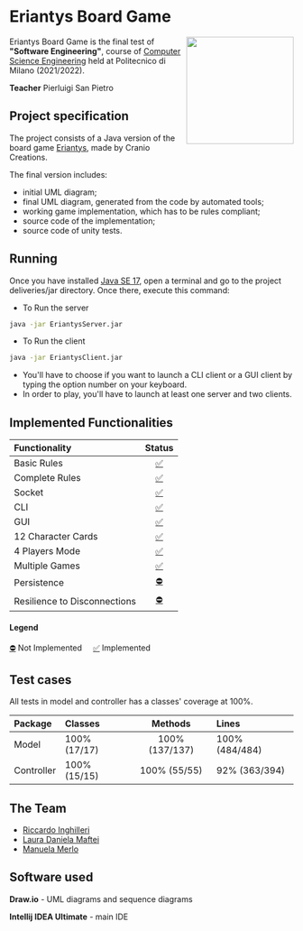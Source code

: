 # Eriantys Board Game
<!--[![License: MIT][license-image]][license]
![latest commit](https://img.shields.io/github/last-commit/S0NN1/ing-sw-2020-piemonti-pirovano-sonnino?color=red)
![latest release](https://img.shields.io/github/v/release/S0NN1/ing-sw-2020-piemonti-pirovano-sonnino?color=green)-->

<img src="https://img.dungeondice.it/49229-large_default/eriantys.jpg" width=190px height=190px align="right" />

Eriantys Board Game is the final test of **"Software Engineering"**, course of [Computer Science Engineering](https://ccs-informatica.elet.polimi.it/) held at Politecnico di Milano (2021/2022).

**Teacher** Pierluigi San Pietro


## Project specification
The project consists of a Java version of the board game [Eriantys](https://www.craniocreations.it/prodotto/eriantys/), made by Cranio Creations.

The final version includes:
* initial UML diagram;
* final UML diagram, generated from the code by automated tools;
* working game implementation, which has to be rules compliant;
* source code of the implementation;
* source code of unity tests.
## Running
Once you have installed [Java SE 17](https://docs.oracle.com/en/java/javase/17/), open a terminal and go to the project deliveries/jar directory. Once there, execute this command:
* To Run the server
```bash
java -jar EriantysServer.jar
```
* To Run the client
```bash
java -jar EriantysClient.jar
```

* You'll have to choose if you want to launch a CLI client or a GUI client by typing the option number on your keyboard.
* In order to play, you'll have to launch at least one server and two clients.

## Implemented Functionalities
| Functionality                |                                                                        Status                                                                        |
|:-----------------------------|:----------------------------------------------------------------------------------------------------------------------------------------------------:|
| Basic Rules                  |         [✅](https://github.com/riccardoinghilleri/ing-sw-2022-Inghilleri-Maftei-Merlo/tree/main/src/main/java/it/polimi/ingsw/server/model)          |
| Complete Rules               |         [✅](https://github.com/riccardoinghilleri/ing-sw-2022-Inghilleri-Maftei-Merlo/tree/main/src/main/java/it/polimi/ingsw/server/model)          |
| Socket                       |            [✅](https://github.com/riccardoinghilleri/ing-sw-2022-Inghilleri-Maftei-Merlo/tree/main/src/main/java/it/polimi/ingsw/server)             |
| CLI                          |        [✅](https://github.com/riccardoinghilleri/ing-sw-2022-Inghilleri-Maftei-Merlo/blob/main/src/main/java/it/polimi/ingsw/client/Cli.java)        |
| GUI                          |          [✅](https://github.com/riccardoinghilleri/ing-sw-2022-Inghilleri-Maftei-Merlo/blob/main/src/main/java/it/polimi/ingsw/client/gui)           |
| 12 Character Cards           | [✅](https://github.com/riccardoinghilleri/ing-sw-2022-Inghilleri-Maftei-Merlo/blob/main/src/main/java/it/polimi/ingsw/server/model/BoardExpert.java) |
| 4 Players Mode               |         [✅](https://github.com/riccardoinghilleri/ing-sw-2022-Inghilleri-Maftei-Merlo/tree/main/src/main/java/it/polimi/ingsw/server/model)          |
| Multiple Games               |            [✅](https://github.com/riccardoinghilleri/ing-sw-2022-Inghilleri-Maftei-Merlo/tree/main/src/main/java/it/polimi/ingsw/server)             |
| Persistence                  |                                                                        [⛔]()                                                                         |
| Resilience to Disconnections |                                                                        [⛔]()                                                                         |

#### Legend
[⛔]() Not Implemented &nbsp;<!--&nbsp;&nbsp;&nbsp;[⚠️]() Implementing&nbsp;-->&nbsp;&nbsp;&nbsp;[✅]() Implemented


<!--
[![RED](http://placehold.it/15/f03c15/f03c15)](#)
[![YELLOW](http://placehold.it/15/ffdd00/ffdd00)](#)
[![GREEN](http://placehold.it/15/44bb44/44bb44)](#)
-->

## Test cases
All tests in model and controller has a classes' coverage at 100%.


| Package    | Classes      |    Methods     | Lines          |
|:-----------|:-------------|:--------------:|:---------------|
| Model      | 100% (17/17) | 100% (137/137) | 100% (484/484) |
| Controller | 100% (15/15) |  100% (55/55)  | 92% (363/394)  |


## The Team
* [Riccardo Inghilleri](https://github.com/riccardoinghilleri)
* [Laura Daniela Maftei](https://github.com/Daniela0610)
* [Manuela Merlo](https://github.com/ManuMerlo)

## Software used
**Draw.io** - UML diagrams and sequence diagrams

**Intellij IDEA Ultimate** - main IDE
<!--
## Copyright and license

Eriantys Board Game is copyrighted 2022.

Licensed under the **[MIT License](https://github.com/riccardoinghilleri/ing-sw-2022-inghilleri-maftei-merlo/blob/main/LICENSE)** ;
you may not use this software except in compliance with the License.


[license]: https://github.com/S0NN1/ing-sw-2020-piemonti-pirovano-sonnino/blob/master/LICENSE
[license-image]: https://img.shields.io/badge/License-MIT-blue.svg
[javadocs-image]: github/Artboard%202.png
[javadocs]: https://s0nn1.github.io/santorini-javadocs/
[installation-link]: https://github.com/S0NN1/ing-sw-2020-piemonti-pirovano-sonnino/wiki/Installation
[installation-image]: github/Artboard%201.png
[compiling-image]: github/Artboard%203.png
[compiling-link]: https://github.com/S0NN1/ing-sw-2020-piemonti-pirovano-sonnino/wiki/Compiling
[running-image]: github/Artboard%204.png
[running-link]: https://github.com/S0NN1/ing-sw-2020-piemonti-pirovano-sonnino/wiki/Running
[troubleshooting-link]: https://github.com/S0NN1/ing-sw-2020-piemonti-pirovano-sonnino/wiki/Troubleshooting
[troubleshooting-image]: github/Artboard%205.png-->
